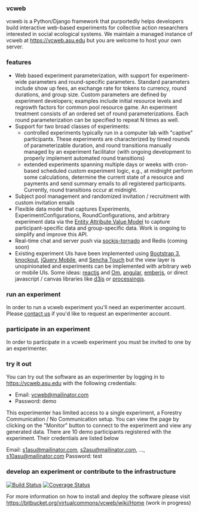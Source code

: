 ### vcweb 
vcweb is a Python/Django framework that purportedly helps developers build interactive web-based experiments for collective action researchers interested in social ecological systems. 
We maintain a managed instance of vcweb at https://vcweb.asu.edu but you are welcome to host your own server.

### features
* Web based experiment parameterization, with support for experiment-wide parameters and round-specific parameters.
  Standard parameters include show up fees, an exchange rate for tokens to currency, round durations, and group size.
  Custom parameters are defined by experiment developers; examples include initial resource levels and regrowth factors
  for common pool resource game. An experiment treatment consists of an ordered set of round parameterizations. Each
  round parameterization can be specified to repeat N times as well.
* Support for two broad classes of experiments:
    - controlled experiments typically run in a computer lab with "captive" participants. These experiments are
      characterized by timed rounds of parameterizable duration, and round transitions manually managed by an
      experiment facilitator (with ongoing development to properly implement automated round transitions)
    - extended experiments spanning multiple days or weeks with cron-based scheduled custom experiment logic, e.g., at
      midnight perform some calculations, determine the current state of a resource and payments and send summary emails
      to all registered participants. Currently, round transitions occur at midnight.
* Subject pool management and randomized invitation / recruitment with custom invitation emails
* Flexible data model that captures Experiments, ExperimentConfigurations, RoundConfigurations, and arbitrary experiment
  data via the [Entity Attribute Value Model](http://en.wikipedia.org/wiki/Entity%E2%80%93attribute%E2%80%93value_model)
  to capture participant-specific data and group-specific data. Work is ongoing to simplify and improve this API.
* Real-time chat and server push via [sockjs-tornado](https://github.com/mrjoes/sockjs-tornado) and Redis (coming soon)
* Existing experiment UIs have been implemented using [Bootstrap 3](http://getbootstrap.com), 
  [knockout](http://knockoutjs.com), [jQuery Mobile](http://jquerymobile.com), and [Sencha Touch](http://www.sencha.com)
  but the view layer is unopinionated and experiments can be implemented with arbitrary web or mobile UIs. Some ideas:
  [reactjs](http://facebook.github.io/react/) and [Om](https://github.com/swannodette/om),
  [angular](https://angularjs.org/), [emberjs](http://emberjs.com/), or direct javascript / canvas libraries like
  [d3js](http://d3js.org/) or [processingjs](http://ejohn.org/blog/processingjs/). 

### run an experiment

In order to run a vcweb experiment you'll need an experimenter account. Please [contact us](http://vcweb.asu.edu/contact)
if you'd like to request an experimenter account. 

### participate in an experiment

In order to participate in a vcweb experiment you must be invited to one by an experimenter. 

### try it out

You can try out the software as an experimenter by logging in to https://vcweb.asu.edu with the following credentials:

* Email: vcweb@mailinator.com
* Password: demo

This experimenter has limited access to a single experiment, a Forestry Communication / No Communication setup. You can
view the page by clicking on the "Monitor" button to connect to the experiment and view any generated data. There are
10 demo participants registered with the experiment. Their credentials are listed below

Email: s1asu@mailinator.com, s2asu@mailinator.com, ..., s10asu@mailinator.com
Password: test 

### develop an experiment or contribute to the infrastructure
[![Build Status](https://travis-ci.org/virtualcommons/vcweb.svg?branch=develop)](https://travis-ci.org/virtualcommons/vcweb)
[![Coverage Status](https://coveralls.io/repos/virtualcommons/vcweb/badge.png?branch=develop)](https://coveralls.io/r/virtualcommons/vcweb?branch=develop)

For more information on how to install and deploy the software please visit <https://bitbucket.org/virtualcommons/vcweb/wiki/Home> (work in progress)

